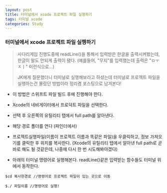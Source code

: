 ```yaml
---
layout: post
title: 터미널에서 xcode 프로젝트 파일 실행하기
tags: 터미널 xcode
categories: Study
---
```




### 터미널에서 xcode 프로젝트 파일 실행하기

> 사다리게임 진행도중에 readLine()을 통해서 입력받은 한글을 출력시켜봤는데, 한글이 말도 안되게 출력이 됐다. (예를들어, "무지"를 입력했는데 출력은 "ㅁㅜㅈㅣ" 이런식으로...)
>
> JK에게 질문했더니 터미널로 실행해보라고 하셨는데 터미널로 프로젝트 파일을 실행하는건 몰랐던 방법이라 정리겸 포스팅으로 남겨본다!



- 이 방법은 스위프트 파일 빌드 후에 진행해야 한다.

- Xcode의 네비게이터에서 프로덕트 파일을 선택한다.


- 선택 후 오른쪽의 유틸리티 탭에서 full path를 알아낸다.

- 해당 경로 폴더를 연다 (파인더에서)

- 프로젝트실행파일(이름이 프로젝트 이름과 똑같은 파일)을 우클릭하고, 정보 가져오기를 클릭한 후 위치를 복사한다. (Xcode의 유틸리티 탭에서 알아낸 full path로 곧바로 해도 될 것같은데, 나중에 다시 한 번 시도해봐야겠다)

- 아래의 터미널 명령어로 실행해본다. readLine()같은 입력받는 함수들도 터미널 위에서 동작한다.

~~~
$cd 복사한경로 //명령어로 프로젝트 파일이 있는 곳으로 이동

$./ 파일이름 //명령어로 실행!
~~~


